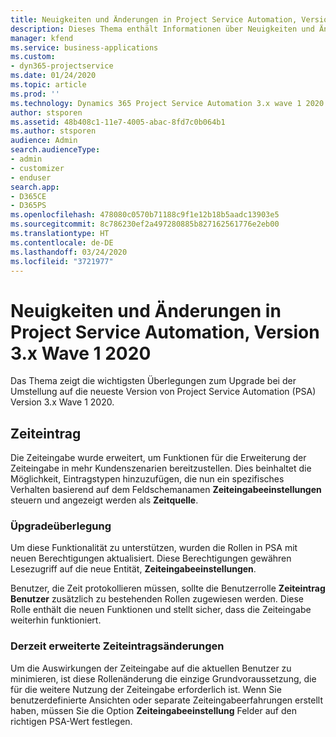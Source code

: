 ```yaml
---
title: Neuigkeiten und Änderungen in Project Service Automation, Version 3.x wave 1 2020
description: Dieses Thema enthält Informationen über Neuigkeiten und Änderungen in Project Service Automation, Version 3, Wave 1 2020.
manager: kfend
ms.service: business-applications
ms.custom:
- dyn365-projectservice
ms.date: 01/24/2020
ms.topic: article
ms.prod: ''
ms.technology: Dynamics 365 Project Service Automation 3.x wave 1 2020
author: stsporen
ms.assetid: 48b408c1-11e7-4005-abac-8fd7c0b064b1
ms.author: stsporen
audience: Admin
search.audienceType:
- admin
- customizer
- enduser
search.app:
- D365CE
- D365PS
ms.openlocfilehash: 478080c0570b71188c9f1e12b18b5aadc13903e5
ms.sourcegitcommit: 8c786230ef2a497280885b827162561776e2eb00
ms.translationtype: HT
ms.contentlocale: de-DE
ms.lasthandoff: 03/24/2020
ms.locfileid: "3721977"
---
```

# <a name="whats-new-or-changed-in-project-service-automation-version-3-wave-1-2020"></a>Neuigkeiten und Änderungen in Project Service Automation, Version 3.x Wave 1 2020
Das Thema zeigt die wichtigsten Überlegungen zum Upgrade bei der Umstellung auf die neueste Version von Project Service Automation (PSA) Version 3.x Wave 1 2020.

## <a name="time-entry"></a>Zeiteintrag
Die Zeiteingabe wurde erweitert, um Funktionen für die Erweiterung der Zeiteingabe in mehr Kundenszenarien bereitzustellen. Dies beinhaltet die Möglichkeit, Eintragstypen hinzuzufügen, die nun ein spezifisches Verhalten basierend auf dem Feldschemanamen **Zeiteingabeeinstellungen** steuern und angezeigt werden als **Zeitquelle**.

### <a name="upgrade-consideration"></a>Üpgradeüberlegung
Um diese Funktionalität zu unterstützen, wurden die Rollen in PSA mit neuen Berechtigungen aktualisiert. Diese Berechtigungen gewähren Lesezugriff auf die neue Entität, **Zeiteingabeeinstellungen**.

Benutzer, die Zeit protokollieren müssen, sollte die Benutzerrolle **Zeiteintrag Benutzer** zusätzlich zu bestehenden Rollen zugewiesen werden. Diese Rolle enthält die neuen Funktionen und stellt sicher, dass die Zeiteingabe weiterhin funktioniert.

### <a name="currently-extended-time-entry-changes"></a>Derzeit erweiterte Zeiteintragsänderungen
Um die Auswirkungen der Zeiteingabe auf die aktuellen Benutzer zu minimieren, ist diese Rollenänderung die einzige Grundvoraussetzung, die für die weitere Nutzung der Zeiteingabe erforderlich ist. Wenn Sie benutzerdefinierte Ansichten oder separate Zeiteingabeerfahrungen erstellt haben, müssen Sie die Option **Zeiteingabeeinstellung** Felder auf den richtigen PSA-Wert festlegen.
